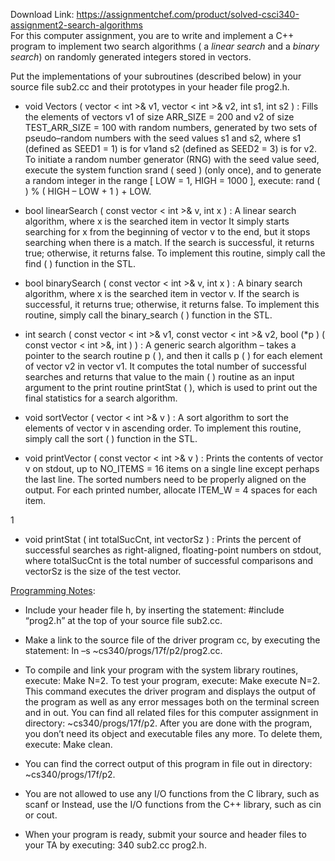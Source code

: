 Download Link: https://assignmentchef.com/product/solved-csci340-assignment2-search-algorithms
<br>
For this computer assignment, you are to write and implement a C++ program to implement two search algorithms ( a <em>linear search</em> and a <em>binary search</em>) on randomly generated integers stored in vectors.

Put the implementations of your subroutines (described below) in your source file sub2.cc and their prototypes in your header file prog2.h.




<ul>

 <li>void Vectors ( vector &lt; int &gt;&amp; v1, vector &lt; int &gt;&amp; v2, int s1, int s2 ) : Fills the elements of vectors v1 of size ARR_SIZE = 200 and v2 of size TEST_ARR_SIZE = 100 with random numbers, generated by two sets of pseudo–random numbers with the seed values s1 and s2, where s1 (defined as SEED1 = 1) is for v1and s2 (defined as SEED2 = 3) is for v2. To initiate a random number generator (RNG) with the seed value seed, execute the system function srand ( seed ) (only once), and to generate a random integer in the range [ LOW = 1, HIGH = 1000 ], execute: rand ( ) % ( HIGH – LOW  + 1 ) + LOW.</li>

</ul>




<ul>

 <li>bool linearSearch ( const vector &lt; int &gt;&amp; v, int x ) : A linear search algorithm, where x is the searched item in vector It simply starts searching for x from the beginning of vector v to the end, but it stops searching when there is a match. If the search is successful, it returns true; otherwise, it returns false. To implement this routine, simply call the find ( ) function in the STL.</li>

</ul>




<ul>

 <li>bool binarySearch ( const vector &lt; int &gt;&amp; v, int x ) : A binary search algorithm, where x is the searched item in vector v. If the search is successful, it returns true; otherwise, it returns false. To implement this routine, simply call the binary_search ( ) function in the STL.</li>

</ul>




<ul>

 <li>int search ( const vector &lt; int &gt;&amp; v1, const vector &lt; int &gt;&amp; v2, bool (*p ) ( const vector &lt; int &gt;&amp;, int ) ) : A generic search algorithm – takes a pointer to the search routine p ( ), and then it calls p ( ) for each element of vector v2 in vector v1. It computes the total number of successful searches and returns that value to the main ( ) routine as an input argument to the print routine printStat ( ), which is used to print out the final statistics for a search algorithm.</li>

</ul>




<ul>

 <li>void sortVector ( vector &lt; int &gt;&amp; v ) : A sort algorithm to sort the elements of vector v in ascending order. To implement this routine, simply call the sort ( ) function in the STL.</li>

</ul>




<ul>

 <li>void printVector ( const vector &lt; int &gt;&amp; v ) : Prints the contents of vector v on stdout, up to NO_ITEMS = 16 items on a single line except perhaps the last line. The sorted numbers need to be properly aligned on the output. For each printed number, allocate ITEM_W = 4 spaces for each item.</li>

</ul>

1




<ul>

 <li>void printStat ( int totalSucCnt, int vectorSz ) : Prints the percent of successful searches as right-aligned, floating-point numbers on stdout, where totalSucCnt is the total number of successful comparisons and vectorSz is the size of the test vector.</li>

</ul>




<u>Programming Notes</u>:




<ul>

 <li>Include your header file h, by inserting the statement: #include “prog2.h” at the top of your source file sub2.cc.</li>

</ul>




<ul>

 <li>Make a link to the source file of the driver program cc, by executing the statement: ln –s ~cs340/progs/17f/p2/prog2.cc.</li>

</ul>




<ul>

 <li>To compile and link your program with the system library routines, execute: Make N=2. To test your program, execute: Make execute N=2. This command executes the driver program and displays the output of the program as well as any error messages both on the terminal screen and in out. You can find all related files for this computer assignment in directory: ~cs340/progs/17f/p2. After you are done with the program, you don’t need its object and executable files any more. To delete them, execute: Make clean.</li>

</ul>




<ul>

 <li>You can find the correct output of this program in file out in directory: ~cs340/progs/17f/p2.</li>

</ul>




<ul>

 <li>You are not allowed to use any I/O functions from the C library, such as scanf or Instead, use the I/O functions from the C++ library, such as cin or cout.</li>

</ul>




<ul>

 <li>When your program is ready, submit your source and header files to your TA by executing: 340 sub2.cc prog2.h.</li>

</ul>


